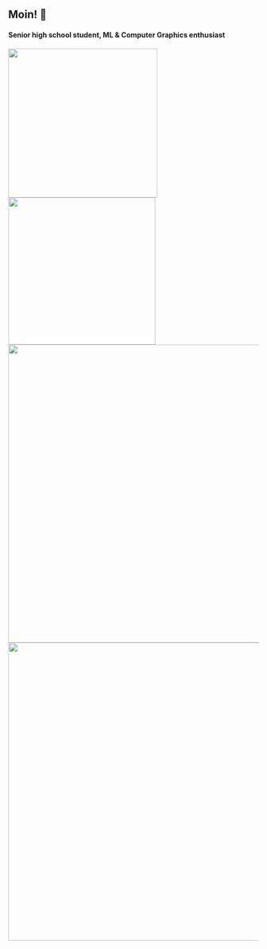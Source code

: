 ## Moin! 🍵
#### Senior high school student, ML & Computer Graphics enthusiast

<p>
	<a href="https://github.com/rossiyareich"><img width=300 src="https://github-readme-stats.vercel.app/api/top-langs?username=rossiyareich&theme=dracula&hide_border=true&layout=compact&langs_count=8" /></a>
	<a href="https://github.com/rossiyareich"><img width=296 src="https://github-readme-stats.vercel.app/api?username=rossiyareich&theme=dracula&hide_border=true&show_icons=true&hide_rank=true" /></a>
	<a href="https://github.com/rossiyareich"><img width=600 src="https://streak-stats.demolab.com?user=rossiyareich&theme=dracula&hide_border=true&mode=weekly&card_width=600" /></a>
	<a href="https://holopin.io/@rossiyareich"><img width=600 src="https://holopin.me/rossiyareich" /></a>
</p>

